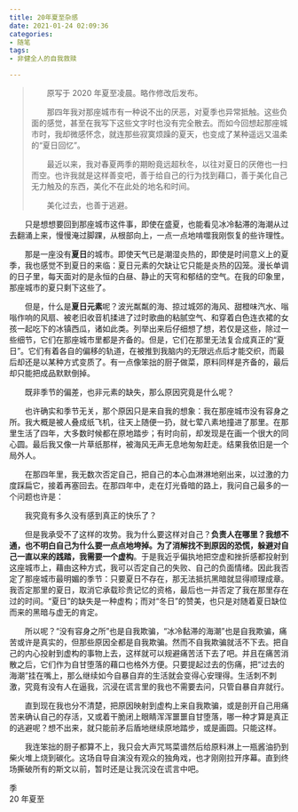 ```yaml
---
title: 20年夏至杂感
date: 2021-01-24 02:09:36
categories: 
- 随笔
tags:  
- 非健全人的自我救赎

---
```


> 　　原写于 2020 年夏至凌晨。略作修改后发布。
>
> 　　那四年我对那座城市有一种说不出的厌恶，对夏季也异常抵触。这些负面的感觉，甚至在我写下这些文字时也没有完全散去。而如今回想起那座城市时，我却微感怀念，就连那些寂寞烦躁的夏天，也变成了某种遥远又温柔的“夏日回忆”。
>
> 　　最近以来，我对春夏两季的期盼竟远超秋冬，以往对夏日的厌倦也一扫而空。也许我就是这样善变吧，善于给自己的行为找到藉口，善于美化自己无力触及的东西，美化不在此处的地名和时间。
>
> 　　美化过去，也善于逃避。

　　只是想想要回到那座城市这件事，即使在盛夏，也能看见冰冷黏滞的海潮从过去翻涌上来，慢慢淹过脚踝，从根部向上，一点一点地啃噬我刚恢复的些许理性。

　　那是一座没有**夏日**的城市。即使天气已是潮湿炎热的，即使是时间意义上的夏季，我也感觉不到夏日的来临：夏日元素的欠缺让它只能是炎热的囚笼。漫长单调的日子里，每天面对的是永恒的白昼、静止的天穹和郁结的空气。在我的印象里，那座城市的夏只剩下这些了。

<!--more-->

　　但是，什么是**夏日元素**呢？波光粼粼的海、掠过城郊的海风、甜橙味汽水、嗡嗡作响的风扇、被老旧收音机揉进了过时歌曲的粘腻空气、和穿着白色连衣裙的女孩一起吃下的冰镇西瓜，诸如此类。列举出来后仔细想了想，若仅是这些，除过一些细节，它们在那座城市里都是齐备的。但是，它们在那里无法复合成真正的“夏日”。它们有着各自的偏移的轨道，在被推到我脑内的无限远点后才能交织，而最后却还是以某种方式变质了。有一点像笨拙的厨子做菜，原料同样是齐备的，最后却只能把成品默默倒掉。

　　既非季节的偏差，也非元素的缺失，那么原因究竟是什么呢？

　　也许确实和季节无关，那个原因只是来自我的想象：我在那座城市没有容身之所。我大概是被人叠成纸飞机，往天上随便一扔，就七荤八素地撞进了那里。在那里生活了四年，大多数时候都在原地踏步；有时向前，却发现是在画一个很大的同心圆。最后我又像一片草纸那样，被海风无声无息地匆匆赶走。结果我依旧是一个局外人。

　　在那四年里，我无数次否定自己，把自己的本心血淋淋地剜出来，以过激的力度踩扁它，接着再塞回去。在那四年中，走在灯光昏暗的路上，我问自己最多的一个问题也许是：

　　我究竟有多久没有感到真正的快乐了？

　　但是我承受不了这样的攻势。我为什么要这样对自己？**负责人在哪里？**我想不通，也不明白自己为什么要一点点地垮掉。为了消解找不到原因的恐慌，躲避对自己一直以来的践踏，我需要一个**虚构**。于是我近乎偏执地把空虚和挫折感都投射到这座城市上，藉由这种方式，我可以否定自己的失败、自己的负面情绪。因此我否定了那座城市最明媚的季节：只要夏日不存在，那无法抵抗黑暗就显得顺理成章。我否定那里的夏日，取消它承载珍贵记忆的资格，最后也一并否定了我在那里存在过的时间。“夏日”的缺失是一种虚构；而对“冬日”的赞美，也只是对随着夏日缺位而来的黑暗与虚无的肯定。

　　所以呢？“没有容身之所”也是自我欺骗，“冰冷黏滞的海潮”也是自我欺骗，痛苦或许是真实的，但那些原因全都是自我欺骗。然而不自我欺骗就活不下去。把自己的内心投射到虚构的事物上去，这样就可以规避痛苦活下去了吧。并且在痛苦消散之后，它们作为自甘堕落的藉口也格外方便。只要提起过去的伤痛，把“过去的海潮”挂在嘴上，那么继续如今自暴自弃的生活就会变得心安理得。生活刺不刺激，究竟有没有人在逼我，沉浸在谎言里的我也不需要去问，只管自暴自弃就行。

　　直到现在我也分不清楚，把原因映射到虚构上来自我欺骗，或是剖开自己用痛苦来确认自己的存活，又或着干脆闭上眼睛浑浑噩噩自甘堕落，哪一种才算是真正的逃避呢？想不出来，就只能前矛后盾地继续原地踏步，或是画圆。只能这样。

　　我连笨拙的厨子都算不上，我只会大声咒骂菜谱然后给原料淋上一瓶酱油扔到柴火堆上烧到碳化。这场自导自演没有观众的独角戏，也才刚刚拉开序幕。直到终场撕破所有的斯文以前，暂时还是让我沉没在谎言中吧。

季  
20 年夏至